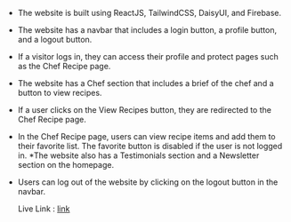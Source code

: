 - The website is built using ReactJS, TailwindCSS, DaisyUI, and Firebase.

- The website has a navbar that includes a login button, a profile button, and a logout button.

- If a visitor logs in, they can access their profile and protect pages such as the Chef Recipe page.

- The website has a Chef section that includes a brief of the chef and a button to view recipes.

- If a user clicks on the View Recipes button, they are redirected to the Chef Recipe page.

- In the Chef Recipe page, users can view recipe items and add them to their favorite list. The favorite button is disabled if the user is not logged in.
  *The website also has a Testimonials section and a Newsletter section on the homepage.

- Users can log out of the website by clicking on the logout button in the navbar.

  Live Link : [link](https://foodfiesta-a1523.web.app)
